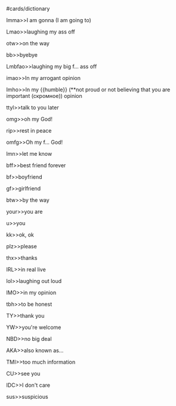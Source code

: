 #cards/dictionary 

Imma>>I am gonna (I am going to)

Lmao>>laughing my ass off <!--SR:!2024-03-03,55,310-->

otw>>on the way <!--SR:!2024-03-03,43,309-->

bb>>byebye <!--SR:!2024-03-09,38,300-->

Lmbfao>>laughing my big f... ass off <!--SR:!2024-05-05,71,346-->

imao>>In my arrogant opinion <!--SR:!2024-05-17,81,303-->

Imho>>In my {{humble}} (**not proud or not believing that you are important (скромное)) opinion <!--SR:!2024-08-31,187,314-->

ttyl>>talk to you later

omg>>oh my God!

rip>>rest in peace <!--SR:!2024-02-28,16,338-->

omfg>>Oh my f... God! <!--SR:!2024-03-10,44,316-->

lmn>>let me know <!--SR:!2024-03-08,42,316-->

bff>>best friend forever <!--SR:!2024-03-07,38,299-->

bf>>boyfriend <!--SR:!2024-04-06,71,327-->

gf>>girlfriend <!--SR:!2024-08-07,163,324-->

btw>>by the way <!--SR:!2024-02-27,19,336-->

your>>you are

u>>you <!--SR:!2024-04-14,76,330-->

kk>>ok, ok <!--SR:!2024-06-03,108,302-->

plz>>please <!--SR:!2024-03-02,45,304-->

thx>>thanks <!--SR:!2024-06-14,114,302-->

IRL>>in real live <!--SR:!2024-05-08,75,354-->

lol>>laughing out loud <!--SR:!2024-04-17,54,320-->

IMO>>in my opinion <!--SR:!2024-05-06,80,346-->

tbh>>to be honest <!--SR:!2024-05-03,70,351-->

TY>>thank you <!--SR:!2024-04-19,55,336-->

YW>>you're welcome <!--SR:!2024-05-23,110,294-->

NBD>>no big deal <!--SR:!2024-07-04,132,310-->

AKA>>also known as...

TMI>>too much information

CU>>see you <!--SR:!2024-05-05,72,352-->

IDC>>I don't care <!--SR:!2024-03-09,40,293-->

sus>>suspicious <!--SR:!2024-05-08,86,344-->